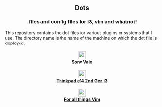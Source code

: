 <h2 align="center">
  Dots
</h2>

<h3 align="center"> .files and config files for i3, vim and whatnot! </h3>

This repository contains the dot files for various plugins or systems that I use. The directory name is the name of the machine on which the dot file is deployed.

<h4 align="center">
  <img height="25" witdth="25" src="https://user-images.githubusercontent.com/4998915/113819701-84f6f900-972e-11eb-921c-d8e99fad6006.png"/>
  <br/>
<a href="/sony-vaio">Sony Vaio</a>
</h4>

<h4 align="center">
<img height="25" width="25" src="https://user-images.githubusercontent.com/4998915/113819076-a86d7400-972d-11eb-95e2-c54fe124382f.png"/>
<br/>
<a href="/thinkpad-e14-2nd-gen">Thinkpad e14 2nd Gen i3</a>
</h4>

<h4 align="center">
<img height="25 width="25" src="https://user-images.githubusercontent.com/4998915/113819343-069a5700-972e-11eb-8120-b41c308da95b.png"/>
<br/>
<a href="/vim">For all things Vim</a>
</h4>
